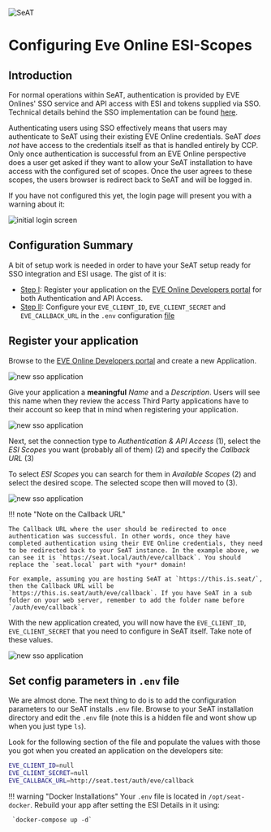 ![SeAT](https://i.imgur.com/aPPOxSK.png)

# Configuring Eve Online ESI-Scopes

## Introduction

For normal operations within SeAT, authentication is provided by EVE Onlines' SSO service and API access with ESI and tokens supplied via SSO. Technical details behind the SSO implementation can be found [here](https://eveonline-third-party-documentation.readthedocs.io/en/latest/sso/index.html).

Authenticating users using SSO effectively means that users may authenticate to SeAT using their existing EVE Online credentials. SeAT *does not* have access to the credentials itself as that is handled entirely by CCP. Only once authentication is successful from an EVE Online perspective does a user get asked if they want to allow your SeAT installation to have access with the configured set of scopes. Once the user agrees to these scopes, the users browser is redirect back to SeAT and will be logged in.

If you have not configured this yet, the login page will present you with a warning about it:

![initial login screen](https://i.imgur.com/B6qhwO8.png)

## Configuration Summary

A bit of setup work is needed in order to have your SeAT setup ready for SSO integration and ESI usage. The gist of it is:

- [Step I](#register-your-application): Register your application on the [EVE Online Developers portal] for both Authentication and API Access.
- [Step II](#set-config-parameters-in-env-file): Configure your `EVE_CLIENT_ID`, `EVE_CLIENT_SECRET` and `EVE_CALLBACK_URL` in the `.env` configuration [file]

## Register your application

Browse to the [EVE Online Developers portal] and create a new Application.

![new sso application](https://i.imgur.com/QcedExJ.png)

Give your application a **meaningful** *Name* and a *Description*. Users will see this name when they review the access Third Party applications have to their account so keep that in mind when registering your application.

![new sso application](https://i.imgur.com/zqhQ69H.png)

Next, set the connection type to *Authentication & API Access* (1), select the *ESI Scopes* you want (probably all of them) (2) and specify the *Callback URL* (3)

To select *ESI Scopes* you can search for them in *Available Scopes* (2) and select the desired scope. The selected scope then will moved to (3).

![new sso application](https://i.imgur.com/70vLD6V.png)

!!! note "Note on the Callback URL"

    The Callback URL where the user should be redirected to once authentication was successful. In other words, once they have completed authentication using their EVE Online credentials, they need to be redirected back to your SeAT instance. In the example above, we can see it is `https://seat.local/auth/eve/callback`. You should replace the `seat.local` part with *your* domain!

    For example, assuming you are hosting SeAT at `https://this.is.seat/`, then the Callback URL will be `https://this.is.seat/auth/eve/callback`. If you have SeAT in a sub folder on your web server, remember to add the folder name before `/auth/eve/callback`.

With the new application created, you will now have the `EVE_CLIENT_ID`, `EVE_CLIENT_SECRET` that you need to configure in SeAT itself. Take note of these values.

![new sso application](https://i.imgur.com/bjEip1X.png)

## Set config parameters in `.env` file

We are almost done. The next thing to do is to add the configuration parameters to our SeAT installs `.env` file. Browse to your SeAT installation directory and edit the `.env` file (note this is a hidden file and wont show up when you just type `ls`).

Look for the following section of the file and populate the values with those you got when you created an application on the developers site:

```bash
EVE_CLIENT_ID=null
EVE_CLIENT_SECRET=null
EVE_CALLBACK_URL=http://seat.test/auth/eve/callback
```

!!! warning "Docker Installations"
     Your `.env` file is located in `/opt/seat-docker`. Rebuild your app after setting the ESI Details in it using:

     `docker-compose up -d`

[EVE Online Developers portal]: https://developers.eveonline.com/applications
[file]: https://github.com/eveseat/seat/blob/b067bd3e742a79c35b5fa44ff77380a9187a27cf/.env.example#L21-L23
